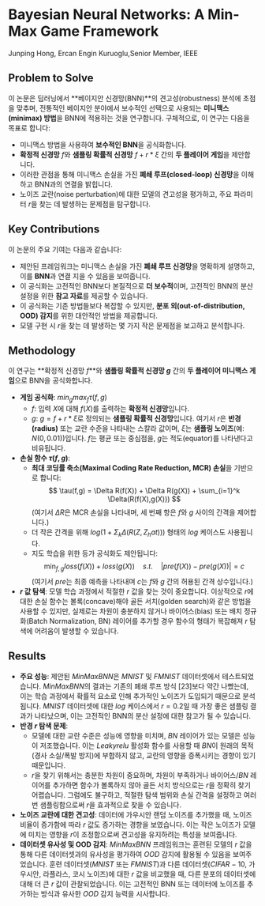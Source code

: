 # Bayesian Neural Networks: A Min-Max Game Framework

Junping Hong, Ercan Engin Kuruoglu,Senior Member, IEEE

## Problem to Solve

이 논문은 딥러닝에서 **베이지안 신경망(BNN)**의 견고성(robustness) 분석에 초점을 맞추며, 전통적인 베이지안 분야에서 보수적인 선택으로 사용되는 **미니맥스(minimax) 방법**을 BNN에 적용하는 것을 연구합니다. 구체적으로, 이 연구는 다음을 목표로 합니다:

* 미니맥스 방법을 사용하여 **보수적인 BNN**을 공식화합니다.
* **확정적 신경망** $f$와 **샘플링 확률적 신경망** $f + r*ξ$ 간의 **두 플레이어 게임**을 제안합니다.
* 이러한 관점을 통해 미니맥스 손실을 가진 **폐쇄 루프(closed-loop) 신경망**을 이해하고 BNN과의 연결을 밝힙니다.
* 노이즈 교란(noise perturbation)에 대한 모델의 견고성을 평가하고, 주요 파라미터 $r$을 찾는 데 발생하는 문제점을 탐구합니다.

## Key Contributions

이 논문의 주요 기여는 다음과 같습니다:

* 제안된 프레임워크는 미니맥스 손실을 가진 **폐쇄 루프 신경망**을 명확하게 설명하고, 이를 **BNN**과 연결 지을 수 있음을 보여줍니다.
* 이 공식화는 고전적인 BNN보다 본질적으로 **더 보수적**이며, 고전적인 BNN의 분산 설정을 위한 **참고 자료**를 제공할 수 있습니다.
* 이 공식화는 기존 방법들보다 복잡할 수 있지만, **분포 외(out-of-distribution, OOD) 감지**를 위한 대안적인 방법을 제공합니다.
* 모델 구현 시 $r$을 찾는 데 발생하는 몇 가지 작은 문제점을 보고하고 분석합니다.

## Methodology

이 연구는 **확정적 신경망 $f$**와 **샘플링 확률적 신경망 $g$** 간의 **두 플레이어 미니맥스 게임**으로 BNN을 공식화합니다.

* **게임 공식화**: $min_g max_f τ(f,g)$
  * $f$: 입력 $X$에 대해 $f(X)$를 출력하는 **확정적 신경망**입니다.
  * $g$: $g = f + r*ξ$로 정의되는 **샘플링 확률적 신경망**입니다. 여기서 $r$은 **반경(radius)** 또는 교란 수준을 나타내는 스칼라 값이며, $ξ$는 **샘플링 노이즈**(예: $N(0, 0.01)$)입니다. $f$는 평균 또는 중심점을, $g$는 적도(equator)를 나타낸다고 비유됩니다.
* **손실 함수 $τ(f,g)$**:
  * **최대 코딩률 축소(Maximal Coding Rate Reduction, MCR) 손실**을 기반으로 합니다:
    $$ \tau(f,g) = \Delta R(f(X)) + \Delta R(g(X)) + \sum_{i=1}^k \Delta(R(f(X),g(X))) $$
    (여기서 $ΔR$은 MCR 손실을 나타내며, 세 번째 항은 $f$와 $g$ 사이의 간격을 제어합니다.)
  * 더 작은 간격을 위해 $log(1 + Σ_k Δ(R(Z, Z_hat)))$ 형태의 $log$ 케이스도 사용됩니다.
  * 지도 학습을 위한 등가 공식화도 제안됩니다:
    $$ \min_{f,g} loss(f(X)) + loss(g(X)) \quad s.t. \quad |pre(f(X)) - pre(g(X))| = c $$
    (여기서 $pre$는 최종 예측을 나타내며 $c$는 $f$와 $g$ 간의 허용된 간격 상수입니다.)
* **$r$ 값 탐색**: 모델 학습 과정에서 적절한 $r$ 값을 찾는 것이 중요합니다. 이상적으로 $r$에 대한 손실 함수는 볼록(concave)해야 골든 서치(golden search)와 같은 방법을 사용할 수 있지만, 실제로는 차원이 충분하지 않거나 바이어스(bias) 또는 배치 정규화(Batch Normalization, BN) 레이어를 추가할 경우 함수의 형태가 복잡해져 $r$ 탐색에 어려움이 발생할 수 있습니다.

## Results

* **주요 성능**: 제안된 $MinMax BNN$은 $MNIST$ 및 $FMNIST$ 데이터셋에서 테스트되었습니다. $MinMax BNN$의 결과는 기존의 폐쇄 루프 방식 [23]보다 약간 나빴는데, 이는 학습 과정에서 확률적 요소로 인해 추가적인 노이즈가 도입되기 때문으로 분석됩니다. $MNIST$ 데이터셋에 대한 $log$ 케이스에서 $r=0.2$일 때 가장 좋은 샘플링 결과가 나타났으며, 이는 고전적인 BNN의 분산 설정에 대한 참고가 될 수 있습니다.
* **반경 $r$ 탐색 문제**:
  * 모델에 대한 교란 수준은 성능에 영향을 미치며, $BN$ 레이어가 있는 모델은 성능이 저조했습니다. 이는 $Leakyrelu$ 활성화 함수를 사용할 때 $BN$이 원래의 목적(경사 소실/폭발 방지)에 부합하지 않고, 교란의 영향을 증폭시키는 경향이 있기 때문입니다.
  * $r$을 찾기 위해서는 충분한 차원이 중요하며, 차원이 부족하거나 바이어스/$BN$ 레이어를 추가하면 함수가 볼록하지 않아 골든 서치 방식으로는 $r$을 정확히 찾기 어렵습니다. 그럼에도 불구하고, 적절한 탐색 범위와 손실 간격을 설정하고 여러 번 샘플링함으로써 $r$을 효과적으로 찾을 수 있습니다.
* **노이즈 교란에 대한 견고성**: 데이터에 가우시안 랜덤 노이즈를 추가했을 때, 노이즈 비율이 증가함에 따라 $r$ 값도 증가하는 경향을 보였습니다. 이는 작은 노이즈가 모델에 미치는 영향을 $r$이 조정함으로써 견고성을 유지하려는 특성을 보여줍니다.
* **데이터셋 유사성 및 OOD 감지**: $MinMax BNN$ 프레임워크는 훈련된 모델의 $r$ 값을 통해 다른 데이터셋과의 유사성을 평가하여 $OOD$ 감지에 활용될 수 있음을 보여주었습니다. 훈련 데이터셋($MNIST$ 또는 $FMNIST$)과 다른 데이터셋($CIFAR-10$, 가우시안, 라플라스, 코시 노이즈)에 대한 $r$ 값을 비교했을 때, 다른 분포의 데이터셋에 대해 더 큰 $r$ 값이 관찰되었습니다. 이는 고전적인 BNN 또는 데이터에 노이즈를 추가하는 방식과 유사한 $OOD$ 감지 능력을 시사합니다.
